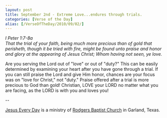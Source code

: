 ```yaml
---
layout: post
title: September 2nd - Extreme Love...endures through trials.
categories: [Verse of the Day]
alias: [/VerseOfTheDay/2010/09/02/]
---
```


_I Peter 1:7-8a  
That the trial of your faith, being much more precious than of gold
that perisheth, though it be tried with fire, might be found unto
praise and honor and glory at the appearing of Jesus Christ; Whom
having not seen, ye love._

Are you serving the Lord out of "love" or out of "duty?" This can
be easily determined by examining your heart after you have gone
through a trial. If you can still praise the Lord and give Him honor,
chances are your focus was on "love for Christ," not "duty." Praise
offered after a trial is more precious to God than gold! Christian,
LOVE your LORD no matter what you are facing, as the LORD is with you
and loves you!

 --

<a href=http://jesuseveryday.net>Jesus Every Day</a> is a ministry of <a href=http://rodgersbaptist.net>Rodgers Baptist Church</a> in Garland, Texas.
